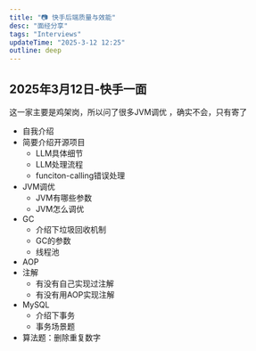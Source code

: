 ```yaml
---
title: "📷 快手后端质量与效能"
desc: "面经分享"
tags: "Interviews"
updateTime: "2025-3-12 12:25"
outline: deep
---
```


## **2025年3月12日-快手一面**

这一家主要是鸡架岗，所以问了很多JVM调优 ，确实不会，只有寄了

- 自我介绍
- 简要介绍开源项目
  - LLM具体细节
  - LLM处理流程
  - funciton-calling错误处理
- JVM调优
  - JVM有哪些参数
  - JVM怎么调优
- GC
  - 介绍下垃圾回收机制
  - GC的参数
  - 线程池
- AOP
- 注解
  - 有没有自己实现过注解
  - 有没有用AOP实现注解
- MySQL
  - 介绍下事务
  - 事务场景题
- 算法题：删除重复数字

